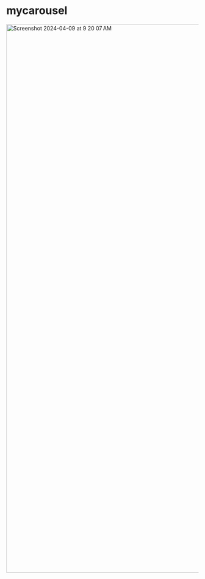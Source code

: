 # mycarousel


<img width="1440" alt="Screenshot 2024-04-09 at 9 20 07 AM" src="https://github.com/Sravanth-Mittakanti/mycarousel/assets/80010508/547ad512-7612-42dd-859d-4fa7689207e3">
